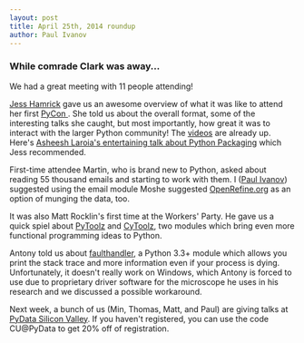 ```yaml
---
layout: post
title: April 25th, 2014 roundup
author: Paul Ivanov
---
```

### While comrade Clark was away...

We had a great meeting with 11 people attending!

[Jess Hamrick](http://www.jesshamrick.com/) gave us an awesome overview of what
it was like to attend her first [PyCon ](https://us.pycon.org/2014/). She told
us about the overall format, some of the interesting talks she caught, but most
importantly, how great it was to interact with the larger Python
community! The [videos]() are already up. Here's [Asheesh
Laroia's entertaining talk about Python
Packaging](http://www.youtube.com/watch?v=eLPiPHr6TVI) which Jess recommended.

First-time attendee Martin, who is brand new to Python, asked about reading 55
thousand emails and starting to work with them. I ([Paul
Ivanov](http://pirsquared.org/blog)) suggested using the email module Moshe
suggested [OpenRefine.org](http://OpenRefine.org) as an option of munging the
data, too.

It was also Matt Rocklin's first time at the Workers' Party. He gave us a quick
spiel about [PyToolz](https://github.com/pytoolz/toolz) and
[CyToolz](https://github.com/pytoolz/cytoolz), two modules which bring even more
functional programming ideas to Python.

Antony told us about
[faulthandler](https://docs.python.org/dev/library/faulthandler.html), a Python
3.3+ module which allows you print the stack trace and more information even if
your process is dying. Unfortunately, it doesn't really work on Windows, which
Antony is forced to use due to proprietary driver software for the microscope he
uses in his research and we discussed a possible workaround.

Next week, a bunch of us (Min, Thomas, Matt, and Paul) are giving talks at
[PyData Silicon Valley](http://pydata.org/sv2014/schedule). If you haven't
registered, you can use the code CU@PyData to get 20% off of registration.
